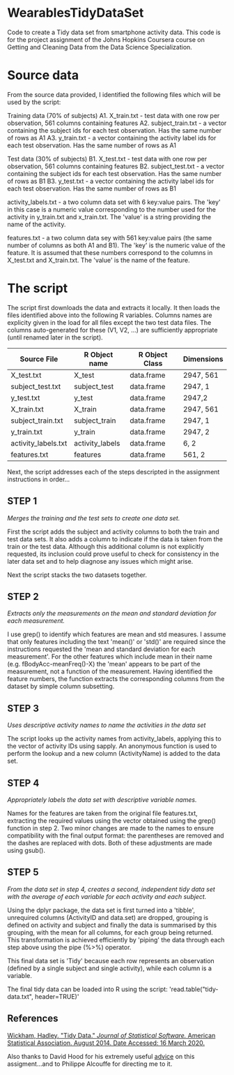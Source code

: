 # WearablesTidyDataSet
Code to create a Tidy data set from smartphone activity data.  This code is for the project assignment of the Johns Hopkins Coursera course on Getting and Cleaning Data from the Data Science Specialization.


# Source data
From the source data provided, I identified the following files which will be used by the script:

Training data (70% of subjects)
A1. X_train.txt - test data with one row per observation, 561 columns containing features
A2. subject_train.txt - a vector containing the subject ids for each test observation.  Has the same number of rows as A1
A3. y_train.txt - a vector containing the activity label ids for each test observation.  Has the same number of rows as A1

Test data (30% of subjects)
B1. X_test.txt - test data with one row per observation, 561 columns containing features
B2. subject_test.txt - a vector containing the subject ids for each test observation.  Has the same number of rows as B1
B3. y_test.txt - a vector containing the activity label ids for each test observation.  Has the same number of rows as B1

activity_labels.txt - a two column data set with 6 key:value pairs.  The 'key' in this case is a numeric value corresponding to the number used for the activity in y_train.txt and x_train.txt.  The 'value' is a string providing the name of the activity.

features.txt - a two column data sey with 561 key:value pairs (the same number of columns as both A1 and B1).  The 'key' is the numeric value of the feature.  It is assumed that these numbers correspond to the columns in X_test.txt and X_train.txt. The 'value' is the name of the feature.

# The script

The script first downloads the data and extracts it locally.  It then loads the files identified above into the following R variables. Columns names are explicity given in the load for all files except the two test data files.  The columns auto-generated for these (V1, V2, ...) are sufficiently appropriate (until renamed later in the script).

Source File | R Object name | R Object Class | Dimensions
------------|---------------|----------------|------------
X_test.txt  | X_test  | data.frame | 2947, 561
subject_test.txt | subject_test | data.frame | 2947, 1
y_test.txt | y_test | data.frame | 2947,2
X_train.txt | X_train | data.frame | 2947, 561
subject_train.txt | subject_train | data.frame | 2947, 1
y_train.txt | y_train | data.frame | 2947, 2
activity_labels.txt | activity_labels | data.frame | 6, 2
features.txt | features | data.frame | 561, 2

Next, the script addresses each of the steps descripted in the assignment instructions in order...


## STEP 1
_Merges the training and the test sets to create one data set._


First the script adds the subject and activity columns to both the train and test data sets.  It also adds a column to indicate if the data is taken from the train or the test data.  Although this additional column is not explicitly requested, its inclusion could prove useful to check for consistency in the later data set and to help diagnose any issues which might arise.

Next the script stacks the two datasets together.

## STEP 2
_Extracts only the measurements on the mean and standard deviation for each measurement._

I use grep() to identify which features are mean and std measures.  I assume that only features including the text 'mean()' or 'std()' are required since the instructions requested the 'mean and standard deviation for each measurement'.  For the other features which include mean in their name (e.g. fBodyAcc-meanFreq()-X) the 'mean' appears to be part of the measurement, not a function of the measurement.
Having identified the feature numbers, the function extracts the corresponding columns from the dataset by simple column subsetting.

## STEP 3
_Uses descriptive activity names to name the activities in the data set_

The script looks up the activity names from activity_labels, applying this to the vector of activity IDs using sapply.  An anonymous
function is used to perform the lookup and a new column (ActivityName) is added to the data set.

## STEP 4
_Appropriately labels the data set with descriptive variable names._

Names for the features are taken from the original file features.txt, extracting the required values using the vector obtained using the grep() function in step 2.
Two minor changes are made to the names to ensure compatibility with the final output format: the parentheses are removed and the dashes are replaced with dots.  Both of these adjustments are made using gsub().

## STEP 5
_From the data set in step 4, creates a second, independent tidy data set with the average of each variable for each activity and each subject._

Using the dplyr package, the data set is first turned into a 'tibble', unrequired columns (ActivityID and data.set) are dropped, grouping is defined on activity and subject and finally the data is summarised by this grouping, with the mean for all columns, for each group being returned.
This transformation is achieved efficiently by 'piping' the data through each step above using the pipe (%>%) operator.

This final data set is 'Tidy' because each row represents an observation (defined by a single subject and single activity), while each column is a variable.

The final tidy data can be loaded into R using the script:
'read.table("tidy-data.txt", header=TRUE)'

## References
[Wickham, Hadley. "Tidy Data." *Journal of Statistical Software.* American Statistical Association. August 2014. Date Accessed: 16 March 2020.](https://www.jstatsoft.org/index.php/jss/article/view/v059i10/v59i10.pdf)

Also thanks to David Hood for his extremely useful [advice](https://thoughtfulbloke.wordpress.com/2015/09/09/getting-and-cleaning-the-assignment/) on this assigment...and to Philippe Alcouffe for directing me to it.
